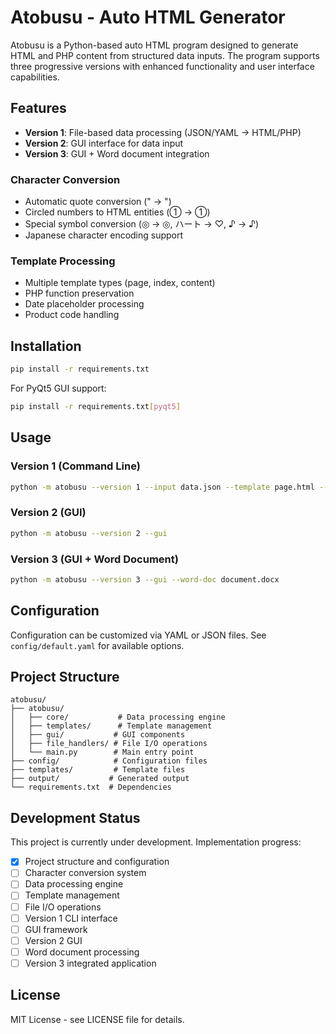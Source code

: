 # Atobusu - Auto HTML Generator

Atobusu is a Python-based auto HTML program designed to generate HTML and PHP content from structured data inputs. The program supports three progressive versions with enhanced functionality and user interface capabilities.

## Features

- **Version 1**: File-based data processing (JSON/YAML → HTML/PHP)
- **Version 2**: GUI interface for data input
- **Version 3**: GUI + Word document integration

### Character Conversion
- Automatic quote conversion (" → ")
- Circled numbers to HTML entities (① → &#9312;)
- Special symbol conversion (◎ → &#9678;, ハート → &#9825;, ♪ → &#9834;)
- Japanese character encoding support

### Template Processing
- Multiple template types (page, index, content)
- PHP function preservation
- Date placeholder processing
- Product code handling

## Installation

```bash
pip install -r requirements.txt
```

For PyQt5 GUI support:
```bash
pip install -r requirements.txt[pyqt5]
```

## Usage

### Version 1 (Command Line)
```bash
python -m atobusu --version 1 --input data.json --template page.html --output result.html
```

### Version 2 (GUI)
```bash
python -m atobusu --version 2 --gui
```

### Version 3 (GUI + Word Document)
```bash
python -m atobusu --version 3 --gui --word-doc document.docx
```

## Configuration

Configuration can be customized via YAML or JSON files. See `config/default.yaml` for available options.

## Project Structure

```
atobusu/
├── atobusu/
│   ├── core/           # Data processing engine
│   ├── templates/      # Template management
│   ├── gui/           # GUI components
│   ├── file_handlers/ # File I/O operations
│   └── main.py        # Main entry point
├── config/            # Configuration files
├── templates/         # Template files
├── output/           # Generated output
└── requirements.txt  # Dependencies
```

## Development Status

This project is currently under development. Implementation progress:

- [x] Project structure and configuration
- [ ] Character conversion system
- [ ] Data processing engine
- [ ] Template management
- [ ] File I/O operations
- [ ] Version 1 CLI interface
- [ ] GUI framework
- [ ] Version 2 GUI
- [ ] Word document processing
- [ ] Version 3 integrated application

## License

MIT License - see LICENSE file for details.